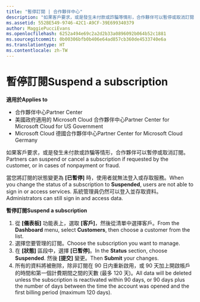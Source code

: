 ```yaml
---
title: "暫停訂閱 | 合作夥伴中心"
description: "如果客戶要求，或是發生未付款或詐騙等情形，合作夥伴可以暫停或取消訂閱。"
ms.assetid: 552BE549-9746-42C1-A9CF-39E699340379
author: MaggiePucciEvans
ms.openlocfilehash: 6252a494e69c2a2d2b33a0896092b064b52c1881
ms.sourcegitcommit: 0b00306bfb0b406e64ad857cb360de4533740e6a
ms.translationtype: HT
ms.contentlocale: zh-TW
---
```

# <a name="suspend-a-subscription"></a><span data-ttu-id="c64cd-103">暫停訂閱</span><span class="sxs-lookup"><span data-stu-id="c64cd-103">Suspend a subscription</span></span>

**<span data-ttu-id="c64cd-104">適用於</span><span class="sxs-lookup"><span data-stu-id="c64cd-104">Applies to</span></span>**

-  <span data-ttu-id="c64cd-105">合作夥伴中心</span><span class="sxs-lookup"><span data-stu-id="c64cd-105">Partner Center</span></span>
-  <span data-ttu-id="c64cd-106">美國政府適用的 Microsoft Cloud 合作夥伴中心</span><span class="sxs-lookup"><span data-stu-id="c64cd-106">Partner Center for Microsoft Cloud for US Government</span></span>
-  <span data-ttu-id="c64cd-107">Microsoft Cloud 德國合作夥伴中心</span><span class="sxs-lookup"><span data-stu-id="c64cd-107">Partner Center for Microsoft Cloud Germany</span></span>

<span data-ttu-id="c64cd-108">如果客戶要求，或是發生未付款或詐騙等情形，合作夥伴可以暫停或取消訂閱。</span><span class="sxs-lookup"><span data-stu-id="c64cd-108">Partners can suspend or cancel a subscription if requested by the customer, or in cases of nonpayment or fraud.</span></span>

<span data-ttu-id="c64cd-109">當您將訂閱的狀態變更為 **\[已暫停\]** 時，使用者就無法登入或存取服務。</span><span class="sxs-lookup"><span data-stu-id="c64cd-109">When you change the status of a subscription to **Suspended**, users are not able to sign in or access services.</span></span> <span data-ttu-id="c64cd-110">系統管理員仍然可以登入並存取資料。</span><span class="sxs-lookup"><span data-stu-id="c64cd-110">Administrators can still sign in and access data.</span></span>

**<span data-ttu-id="c64cd-111">暫停訂閱</span><span class="sxs-lookup"><span data-stu-id="c64cd-111">Suspend a subscription</span></span>**

1.  <span data-ttu-id="c64cd-112">從 **\[儀表板\]** 功能表上，選取 **\[客戶\]**，然後從清單中選擇客戶。</span><span class="sxs-lookup"><span data-stu-id="c64cd-112">From the **Dashboard** menu, select **Customers**, then choose a customer from the list.</span></span>
2.  <span data-ttu-id="c64cd-113">選擇您要管理的訂閱。</span><span class="sxs-lookup"><span data-stu-id="c64cd-113">Choose the subscription you want to manage.</span></span>
3.  <span data-ttu-id="c64cd-114">在 **\[狀態\]** 區段中，選擇 **\[已暫停\]**。</span><span class="sxs-lookup"><span data-stu-id="c64cd-114">In the **Status** section, choose **Suspended**.</span></span> <span data-ttu-id="c64cd-115">然後 **\[提交\]** 變更。</span><span class="sxs-lookup"><span data-stu-id="c64cd-115">Then **Submit** your changes.</span></span>
4.  <span data-ttu-id="c64cd-116">所有的資料將被刪除，除非訂閱在 90 日内重新啟用，或 90 天加上開啟帳戶的時間和第一個計費期間之間的天數 (最多 120 天)。</span><span class="sxs-lookup"><span data-stu-id="c64cd-116">All data will be deleted unless the subscription is reactivated within 90 days, or 90 days plus the number of days between the time the account was opened and the first billing period (maximum 120 days).</span></span>
